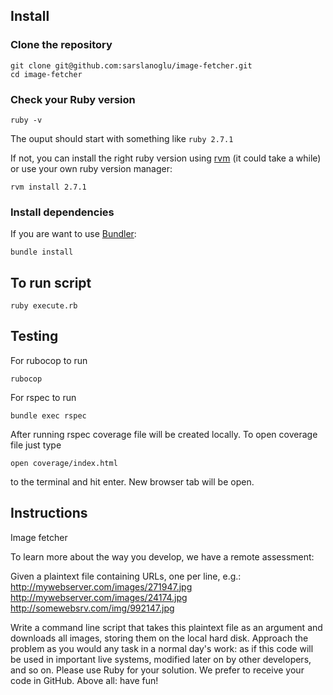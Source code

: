## Install

### Clone the repository

```shell
git clone git@github.com:sarslanoglu/image-fetcher.git
cd image-fetcher
```

### Check your Ruby version

```shell
ruby -v
```

The ouput should start with something like `ruby 2.7.1`

If not, you can install the right ruby version using [rvm](https://github.com/rvm/rvm) (it could take a while) or use your own ruby version manager:

```shell
rvm install 2.7.1
```

### Install dependencies

If you are want to use [Bundler](https://github.com/bundler/bundler):

```shell
bundle install
```

## To run script

```shell
ruby execute.rb
```

## Testing

For rubocop to run

```shell
rubocop
```

For rspec to run

```shell
bundle exec rspec
```

After running rspec coverage file will be created locally. To open coverage file just type

```shell
open coverage/index.html
```

to the terminal and hit enter. New browser tab will be open.

## Instructions

Image fetcher

To learn more about the way you develop, we have a remote
assessment:

Given a plaintext file containing URLs, one per line, e.g.:
http://mywebserver.com/images/271947.jpg
http://mywebserver.com/images/24174.jpg
http://somewebsrv.com/img/992147.jpg

Write a command line script that takes this plaintext file as an
argument and downloads all images, storing them on the local hard
disk.
Approach the problem as you would any task in a normal day's work:
as if this code will be used in important live systems, modified
later on by other developers, and so on.
Please use Ruby for your solution. We prefer to receive your code
in GitHub.
Above all: have fun!